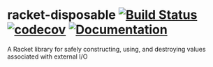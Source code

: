 # racket-disposable [![Build Status](https://travis-ci.org/jackfirth/racket-disposable.svg?branch=master)](https://travis-ci.org/jackfirth/racket-disposable) [![codecov](https://codecov.io/gh/jackfirth/racket-disposable/branch/master/graph/badge.svg)](https://codecov.io/gh/jackfirth/racket-disposable) [![Documentation](https://img.shields.io/badge/read-documentation-blue.svg)](http://docs.racket-lang.org/disposable/)
A Racket library for safely constructing, using, and destroying values associated with external I/O

